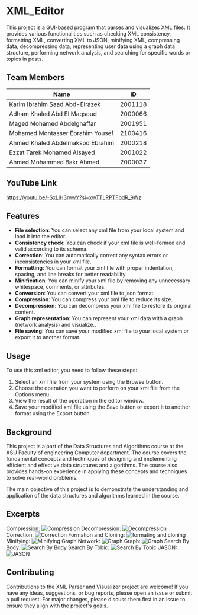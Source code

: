# XML_Editor

This project is a GUI-based program that parses and visualizes XML files. It provides various functionalities such as checking XML consistency, formatting XML, converting XML to JSON, minifying XML, compressing data, decompressing data, representing user data using a graph data structure, performing network analysis, and searching for specific words or topics in posts.

## Team Members
|              Name                  |    ID    |
|------------------------------------|----------|
| Karim Ibrahim Saad Abd-Elrazek     |  2001118 |
| Adham Khaled Abd El Maqsoud        |  2000066 |
| Maged Mohamed Abdelghaffar         |  2001951 |
| Mohamed Montasser Ebrahim Yousef   |  2100416 |
| Ahmed Khaled Abdelmaksod Ebrahim   |  2000218 |
| Ezzat Tarek Mohamed Alsayed        |  2001022 |
| Ahmed Mohammed Bakr Ahmed          |  2000037 |


## YouTube Link
https://youtu.be/-SxLlH3rwvY?si=xwTTLRPTFbdR_9Wz

## Features

- **File selection**: You can select any xml file from your local system and load it into the editor.
- **Consistency check**: You can check if your xml file is well-formed and valid according to its schema.
- **Correction**: You can automatically correct any syntax errors or inconsistencies in your xml file.
- **Formatting**: You can format your xml file with proper indentation, spacing, and line breaks for better readability.
- **Minification**: You can minify your xml file by removing any unnecessary whitespace, comments, or attributes.
- **Conversion**: You can convert your xml file to json format.
- **Compression**: You can compress your xml file to reduce its size.
- **Decompression**: You can decompress your xml file to restore its original content.
- **Graph representation**: You can represent your xml data with a graph (network analysis) and visualize..
- **File saving**: You can save your modified xml file to your local system or export it to another format.

## Usage

To use this xml editor, you need to follow these steps:

1. Select an xml file from your system using the Browse button.
2. Choose the operation you want to perform on your xml file from the Options menu.
3. View the result of the operation in the editor window.
4. Save your modified xml file using the Save button or export it to another format using the Export button.

## Background

This project is a part of the Data Structures and Algorithms course at the ASU Faculty of engineering Computer department. The course covers the fundamental concepts and techniques of designing and implementing efficient and effective data structures and algorithms. The course also provides hands-on experience in applying these concepts and techniques to solve real-world problems.

The main objective of this project is to demonstrate the understanding and application of the data structures and algorithms learned in the course.

## Excerpts
Compression:
![Compression](https://github.com/AhmedBakrXI/XML_Editor/blob/main/Snapshots/Compression.png)
Decompression:
![Decompression](https://github.com/AhmedBakrXI/XML_Editor/blob/main/Snapshots/Decompression.png)
Correction:
![Correction](https://github.com/AhmedBakrXI/XML_Editor/blob/main/Snapshots/CorrectionExample.png)
Formation and Cloning:
![formating and cloning](https://github.com/AhmedBakrXI/XML_Editor/blob/main/Snapshots/FormattingAndColoring.png)
Minifying:
![Minifying](https://github.com/AhmedBakrXI/XML_Editor/blob/main/Snapshots/Minifiying.png)
Graph Network:
![Graph](https://github.com/AhmedBakrXI/XML_Editor/blob/main/Snapshots/VisualizeNetworkGraph.png)
Graph:
![Graph](https://github.com/AhmedBakrXI/XML_Editor/blob/main/Snapshots/Graph.png)
Search By Body:
![Search By Body](https://github.com/AhmedBakrXI/XML_Editor/blob/main/Snapshots/SearchByBody.png)
Search By Tobic:
![Search By Tobic](https://github.com/AhmedBakrXI/XML_Editor/blob/main/Snapshots/SearchByTopic.png)
JASON:
![JASON](https://github.com/AhmedBakrXI/XML_Editor/blob/main/Snapshots/XML2JSON.png)


## Contributing
Contributions to the XML Parser and Visualizer project are welcome! If you have any ideas, suggestions, or bug reports, please open an issue or submit a pull request. For major changes, please discuss them first in an issue to ensure they align with the project's goals.
